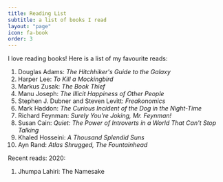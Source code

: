 ```yaml
---
title: Reading List
subtitle: a list of books I read
layout: "page"
icon: fa-book
order: 3
---
```


I love reading books! Here is a list of my favourite reads:

1. Douglas Adams: *The Hitchhiker's Guide to the Galaxy*
2. Harper Lee: *To Kill a Mockingbird*
3. Markus Zusak: *The Book Thief*
4. Manu Joseph: *The Illicit Happiness of Other People*
5. Stephen J. Dubner and Steven Levitt: *Freakonomics*
6. Mark Haddon: *The Curious Incident of the Dog in the Night-Time*
7. Richard Feynman: *Surely You're Joking, Mr. Feynman!*
8. Susan Cain: *Quiet: The Power of Introverts in a World That Can't Stop Talking*
9. Khaled Hosseini: *A Thousand Splendid Suns*
10. Ayn Rand: *Atlas Shrugged, The Fountainhead*

Recent reads:
2020:
1. Jhumpa Lahiri: The Namesake 

